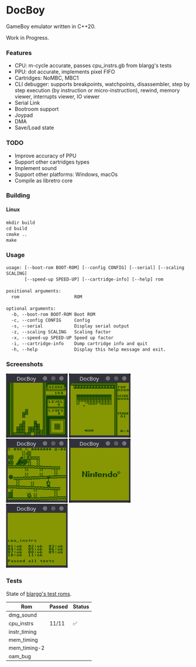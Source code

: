 # DocBoy

GameBoy emulator written in C++20.

Work in Progress.

### Features

* CPU: m-cycle accurate, passes cpu_instrs.gb from blargg's tests
* PPU: dot accurate, implements pixel FIFO
* Cartridges: NoMBC, MBC1
* CLI debugger: supports breakpoints, watchpoints, disassembler, step by step execution (by instruction or micro-instruction), rewind, memory viewer, interrupts viewer, IO viewer
* Serial Link
* Bootroom support
* Joypad
* DMA
* Save/Load state

### TODO
* Improve accuracy of PPU
* Support other cartridges types
* Implement sound
* Support other platforms: Windows, macOs
* Compile as libretro core

### Building

#### Linux

```
mkdir build
cd build
cmake ..
make
```


### Usage

```
usage: [--boot-rom BOOT-ROM] [--config CONFIG] [--serial] [--scaling SCALING]
       [--speed-up SPEED-UP] [--cartridge-info] [--help] rom

positional arguments:
  rom                     ROM

optional arguments:
  -b, --boot-rom BOOT-ROM Boot ROM
  -c, --config CONFIG     Config
  -s, --serial            Display serial output
  -z, --scaling SCALING   Scaling factor
  -x, --speed-up SPEED-UP Speed up factor
  -i, --cartridge-info    Dump cartridge info and quit
  -h, --help              Display this help message and exit.
```


### Screenshots

![Tetris](images/tetris.png)
![Alleyway](images/alleyway.png)
![Donkey Kong](images/donkey-kong.png)
![DMG boot](images/dmg_boot.png)
![Blargg's cpu_instr boot](images/cpu_instrs.png)

### Tests

State of [blargg's test roms](https://github.com/retrio/gb-test-roms).

| Rom          | Passed | Status             |
|--------------|--------|--------------------|
| dmg_sound    |        |                    |
| cpu_instrs   | 11/11  | :white_check_mark: |
| instr_timing |        |                    |
| mem_timing   |        |                    |
| mem_timing-2 |        |                    |
| oam_bug      |        |                    |



